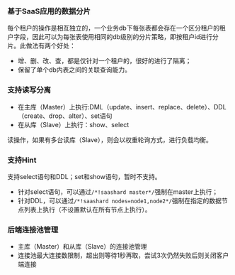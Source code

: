 ### 基于SaaS应用的数据分片
每个租户的操作是相互独立的，一个业务db下每张表都会存在一个区分租户的租户字段，因此可以为每张表使用相同的db级别的分片策略，即按租户id进行分片。此做法有两个好处：
* 增、删、改、查，都是仅针对一个租户的，很好的进行了隔离；
* 保留了单个db内表之间的关联查询能力。

### 支持读写分离
* 在主库（Master）上执行:DML（update、insert、replace、delete）、DDL（create、drop、alter）、set语句
* 在从库（Slave）上执行：show、select

读操作，如果有多台读库（Slave），则会以权重轮询方式，进行负载均衡。

### 支持Hint
支持select语句和DDL；set和show语句，暂时不支持。
* 针对select语句，可以通过`/*!saashard master*/`强制在master上执行；
* 针对DDL，可以通过`/*!saashard nodes=node1,node2*/`强制在指定的数据节点列表上执行（不设置默认在所有节点上执行）。

### 后端连接池管理
* 主库（Master）和从库（Slave）的连接池管理
* 连接池最大连接数限制，超出则等待1秒再取，尝试3次仍然失败后则关闭客户端连接
